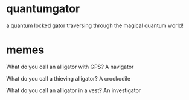 # quantumgator
a quantum locked gator traversing through the magical quantum world!

# memes
What do you call an alligator with GPS?
A navigator

What do you call a thieving alligator?
A crookodile

What do you call an alligator in a vest?
An investigator
